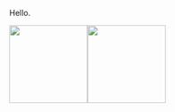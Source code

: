 Hello.

<!--------------------------------------->

<p style="display:flex;"> 
  <img src="https://github-readme-stats.vercel.app/api?username=anonymousfraand&show_icons=true&theme=transparent&hide_border=true&border_radius=15" height="140">
 <img src="https://github-readme-stats.vercel.app/api?username=anonymousfraand&show_icons=true&title_color=018596&icon_color=00E1F7FF&bg_color=0d1117&text_color=FFF&border_color=444&count_private=true&hide_border=true&border_radius=15" height="140"> 
</p>

<!--------------------------------------->


